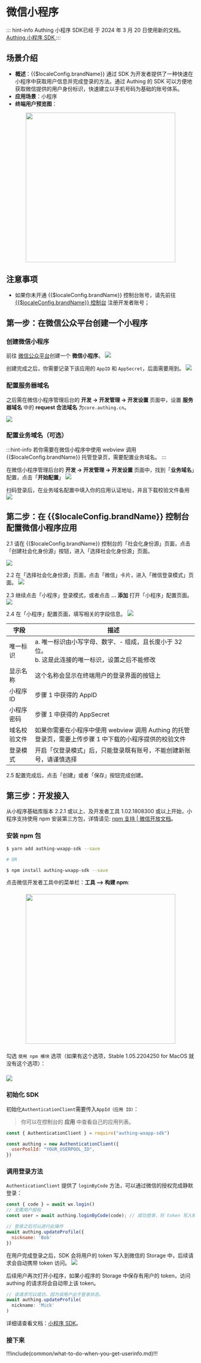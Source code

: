 # 微信小程序

<LastUpdated />


::: hint-info
Authing 小程序 SDK已经 于 2024 年 3 月 20 日使用新的文档。
[Authing 小程序 SDK ](https://docs.authing.cn/v3/reference/sdk/miniapp/quick.html) 
:::


## 场景介绍

- **概述**：{{$localeConfig.brandName}} 通过 SDK 为开发者提供了一种快速在小程序中获取用户信息并完成登录的方法。通过 Authing 的 SDK 可以方便地获取微信提供的用户身份标识，快速建立以手机号码为基础的账号体系。
- **应用场景**：小程序
- **终端用户预览图**：

<img src="./images/wechat-mini-program-login.png" height="400px" style="display:block;margin: 0 auto;"/>

## 注意事项

- 如果你未开通 {{$localeConfig.brandName}} 控制台账号，请先前往 [{{$localeConfig.brandName}} 控制台](https://authing.cn/) 注册开发者账号；

## 第一步：在微信公众平台创建一个小程序

### 创建微信小程序

前往 [微信公众平台](https://mp.weixin.qq.com/wxopen/waregister?action=step1&token=&lang=zh_CN)创建一个 **微信小程序**。
![](./images/create-account.jpg)

创建完成之后，你需要记录下该应用的 `AppID` 和 `AppSecret`，后面需要用到。
![](./images/step1-1.jpg)

### 配置服务器域名

之后需在微信小程序管理后台的 **开发 -> 开发管理 -> 开发设置** 页面中，设置 **服务器域名** 中的 **request 合法域名** 为`core.authing.cn`。

![](./images/step1-2.jpg)

### 配置业务域名（可选）

:::hint-info
若你需要在微信小程序中使用 webview 调用 {{$localeConfig.brandName}} 托管登录页，需要配置业务域名。
:::

在微信小程序管理后台的 **开发 -> 开发管理 -> 开发设置** 页面中，找到「**业务域名**」配置，点击「**开始配置**」
![](./images/step1-3.jpg)

扫码登录后，在业务域名配置中填入你的应用认证地址，并且下载校验文件备用
![](./images/step1-4.jpg)

## 第二步：在 {{$localeConfig.brandName}} 控制台配置微信小程序应用

2.1 请在 {{$localeConfig.brandName}} 控制台的「社会化身份源」页面，点击「创建社会化身份源」按钮，进入「选择社会化身份源」页面。

![](~@imagesZhCn/guides/connections/create-social-idp.jpg)

2.2 在「选择社会化身份源」页面，点击「微信」卡片，进入「微信登录模式」页面。
![](../wechat-pc/images/add-app-1.jpg)

2.3 继续点击「小程序」登录模式，或者点击 **… 添加** 打开「小程序」配置页面。
![](./images/step2-1.jpg)

2.4 在「小程序」配置页面，填写相关的字段信息。
![](./images/step2-2.jpg)

| 字段         | 描述                                                                                                    |
| ------------ | ------------------------------------------------------------------------------------------------------- |
| 唯一标识     | a. 唯一标识由小写字母、数字、- 组成，且长度小于 32 位。<br />b. 这是此连接的唯一标识，设置之后不能修改  |
| 显示名称     | 这个名称会显示在终端用户的登录界面的按钮上                                                              |
| 小程序 ID    | 步骤 1 中获得的 AppID                                                                                   |
| 小程序密码   | 步骤 1 中获得的 AppSecret                                                                               |
| 域名校验文件 | 如果你需要在小程序中使用 webview 调用 Authing 的托管登录页，需要上传步骤 1 中下载的小程序提供的校验文件 |
| 登录模式     | 开启「仅登录模式」后，只能登录既有账号，不能创建新账号，请谨慎选择                                      |

2.5 配置完成后，点击「创建」或者「保存」按钮完成创建。

## 第三步：开发接入

从小程序基础库版本 2.2.1 或以上、及开发者工具 1.02.1808300 或以上开始，小程序支持使用 npm 安装第三方包，详情请见: [npm 支持 | 微信开放文档](https://developers.weixin.qq.com/miniprogram/dev/devtools/npm.html)。

### 安装 npm 包

```bash
$ yarn add authing-wxapp-sdk --save

# OR

$ npm install authing-wxapp-sdk --save
```

点击微信开发者工具中的菜单栏：**工具 --> 构建 npm**:
<img src="~@imagesZhCn/reference/wxmp-npm.png" style="display: block; margin: 22px auto; height: 400px;" />

勾选 `使用 npm 模块` 选项（如果有这个选项，Stable 1.05.2204250 for MacOS 就没有这个选项）：
<img src="~@imagesZhCn/reference/wxmp-npm2.png" style="display: block; margin: 22px auto;" />


### 初始化 SDK

初始化`AuthenticationClient`需要传入`AppId（应用 ID）`：

> 你可以在控制台的 **应用** 中查看自己的应用列表。


```javascript
const { AuthenticationClient } = require("authing-wxapp-sdk")

const authing = new AuthenticationClient({
  userPoolId: "YOUR_USERPOOL_ID",
})
```

### 调用登录方法

`AuthenticationClient` 提供了 `loginByCode` 方法，可以通过微信的授权完成静默登录：

```javascript
const { code } = await wx.login()
// 无需用户授权
const user = await authing.loginByCode(code); // 成功登录，将 token 写入微信 Storage

// 登录之后可以进行此操作
await authing.updateProfile({
  nickname: 'Bob'
})
```

在用户完成登录之后，SDK 会将用户的 token 写入到微信的 Storage 中，后续请求会自动携带 token 访问。
![](~@imagesZhCn/reference/20201112165637.png)

后续用户再次打开小程序，如果小程序的 Storage 中保存有用户的 token，访问 authing 的请求将会自动带上该 token。

```javascript
// 该请求可以成功，因为该用户出于登录状态。
await authing.updateProfile(
  nickname: 'Mick'
)
```

详细请查看文档：[小程序 SDK](/reference/sdk-for-wxapp.md)。

### 接下来

!!!include(common/what-to-do-when-you-get-userinfo.md)!!!
